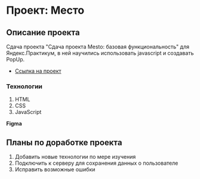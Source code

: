# Проект: Место
## Описание проекта
Сдача проекта "Сдача проекта Mesto: базовая функциональность" для Яндекс.Практикум, в ней научились использовать javascript и создавать PopUp.
* [Ссылка на проект](https://shinoinochi.github.io/mesto/)
### Технологии

1. HTML
2. CSS
3. JavaScript

**Figma**


## Планы по доработке проекта

1. Добавить новые технологии по мере изучения
2. Подключить к серверу для сохранения данных о пользователе
3. Исправить возможные ошибки
